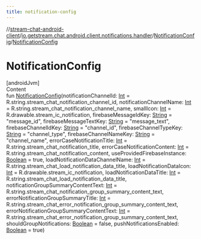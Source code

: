 ```yaml
---
title: notification-config
---
```

//[stream-chat-android-client](../../../index.md)/[io.getstream.chat.android.client.notifications.handler](../index.md)/[NotificationConfig](index.md)/[NotificationConfig](NotificationConfig.md)



# NotificationConfig  
[androidJvm]  
Content  
fun [NotificationConfig](NotificationConfig.md)(notificationChannelId: [Int](https://kotlinlang.org/api/latest/jvm/stdlib/kotlin/-int/index.html) = R.string.stream_chat_notification_channel_id, notificationChannelName: [Int](https://kotlinlang.org/api/latest/jvm/stdlib/kotlin/-int/index.html) = R.string.stream_chat_notification_channel_name, smallIcon: [Int](https://kotlinlang.org/api/latest/jvm/stdlib/kotlin/-int/index.html) = R.drawable.stream_ic_notification, firebaseMessageIdKey: [String](https://kotlinlang.org/api/latest/jvm/stdlib/kotlin/-string/index.html) = "message_id", firebaseMessageTextKey: [String](https://kotlinlang.org/api/latest/jvm/stdlib/kotlin/-string/index.html) = "message_text", firebaseChannelIdKey: [String](https://kotlinlang.org/api/latest/jvm/stdlib/kotlin/-string/index.html) = "channel_id", firebaseChannelTypeKey: [String](https://kotlinlang.org/api/latest/jvm/stdlib/kotlin/-string/index.html) = "channel_type", firebaseChannelNameKey: [String](https://kotlinlang.org/api/latest/jvm/stdlib/kotlin/-string/index.html) = "channel_name", errorCaseNotificationTitle: [Int](https://kotlinlang.org/api/latest/jvm/stdlib/kotlin/-int/index.html) = R.string.stream_chat_notification_title, errorCaseNotificationContent: [Int](https://kotlinlang.org/api/latest/jvm/stdlib/kotlin/-int/index.html) = R.string.stream_chat_notification_content, useProvidedFirebaseInstance: [Boolean](https://kotlinlang.org/api/latest/jvm/stdlib/kotlin/-boolean/index.html) = true, loadNotificationDataChannelName: [Int](https://kotlinlang.org/api/latest/jvm/stdlib/kotlin/-int/index.html) = R.string.stream_chat_load_notification_data_title, loadNotificationDataIcon: [Int](https://kotlinlang.org/api/latest/jvm/stdlib/kotlin/-int/index.html) = R.drawable.stream_ic_notification, loadNotificationDataTitle: [Int](https://kotlinlang.org/api/latest/jvm/stdlib/kotlin/-int/index.html) = R.string.stream_chat_load_notification_data_title, notificationGroupSummaryContentText: [Int](https://kotlinlang.org/api/latest/jvm/stdlib/kotlin/-int/index.html) = R.string.stream_chat_notification_group_summary_content_text, errorNotificationGroupSummaryTitle: [Int](https://kotlinlang.org/api/latest/jvm/stdlib/kotlin/-int/index.html) = R.string.stream_chat_error_notification_group_summary_content_text, errorNotificationGroupSummaryContentText: [Int](https://kotlinlang.org/api/latest/jvm/stdlib/kotlin/-int/index.html) = R.string.stream_chat_error_notification_group_summary_content_text, shouldGroupNotifications: [Boolean](https://kotlinlang.org/api/latest/jvm/stdlib/kotlin/-boolean/index.html) = false, pushNotificationsEnabled: [Boolean](https://kotlinlang.org/api/latest/jvm/stdlib/kotlin/-boolean/index.html) = true)  




